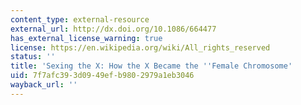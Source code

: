 ```yaml
---
content_type: external-resource
external_url: http://dx.doi.org/10.1086/664477
has_external_license_warning: true
license: https://en.wikipedia.org/wiki/All_rights_reserved
status: ''
title: 'Sexing the X: How the X Became the ''Female Chromosome'
uid: 7f7afc39-3d09-49ef-b980-2979a1eb3046
wayback_url: ''
---
```

